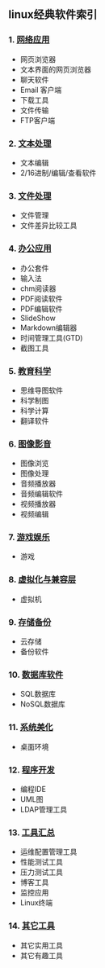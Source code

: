 

## linux经典软件索引

### 1. [网络应用](https://github.com/asin929/linux-software/blob/master/Network-Application/Network-Application.md)
+ 网页浏览器
+ 文本界面的网页浏览器
+ 聊天软件
+ Email 客户端
+ 下载工具
+ 文件传输
+ FTP客户端

### 2. [文本处理](wiz://open_document?guid=a597de47-0492-443d-91a2-6861314a623e&kbguid=&private_kbguid=b259acc0-fd68-4b42-95c2-76f8bfaef3ea)
+ 文本编辑
+ 2/16进制/编辑/查看软件

### 3. [文件处理](wiz://open_document?guid=a3ead1d2-bea2-410f-879f-b6fb6506a527&kbguid=&private_kbguid=b259acc0-fd68-4b42-95c2-76f8bfaef3ea)
+ 文件管理
+ 文件差异比较工具

### 4. [办公应用](wiz://open_document?guid=e2f31da1-8ec3-4346-83ce-da33727b704a&kbguid=&private_kbguid=b259acc0-fd68-4b42-95c2-76f8bfaef3ea)
+ 办公套件
+ 输入法
+ chm阅读器
+ PDF阅读软件
+ PDF编辑软件
+ SlideShow
+ Markdown编辑器
+ 时间管理工具(GTD)
+ 截图工具

### 5. [教育科学](wiz://open_document?guid=2603dfbf-6148-4321-b881-f297f96b1d1f&kbguid=&private_kbguid=b259acc0-fd68-4b42-95c2-76f8bfaef3ea)
+ 思维导图软件
+ 科学制图
+ 科学计算
+ 翻译软件

### 6. [图像影音](wiz://open_document?guid=33f18df6-5ca3-4315-a4f2-0a31809d1881&kbguid=&private_kbguid=b259acc0-fd68-4b42-95c2-76f8bfaef3ea)
+ 图像浏览
+ 图像处理
+ 音频播放器
+ 音频编辑软件
+ 视频播放器
+ 视频编辑

### 7. [游戏娱乐](wiz://open_document?guid=3d4b902d-9df3-41a5-a033-ce3a5803bf5f&kbguid=&private_kbguid=b259acc0-fd68-4b42-95c2-76f8bfaef3ea)
+ 游戏

### 8. [虚拟化与兼容层](wiz://open_document?guid=c78948e9-5093-43ee-8d11-016d0cd8827a&kbguid=&private_kbguid=b259acc0-fd68-4b42-95c2-76f8bfaef3ea)
+ 虚拟机

### 9. [存储备份](wiz://open_document?guid=60f24bd6-8b78-422d-8c61-4c5a5a5b6a14&kbguid=&private_kbguid=b259acc0-fd68-4b42-95c2-76f8bfaef3ea)
+ 云存储
+ 备份软件

### 10. [数据库软件](wiz://open_document?guid=5a77307e-eb93-4b01-8dbd-4030e5a39198&kbguid=&private_kbguid=b259acc0-fd68-4b42-95c2-76f8bfaef3ea)
+ SQL数据库
+ NoSQL数据库

### 11. [系统美化](wiz://open_document?guid=3e9616cf-007d-402a-8706-548f16be0c2f&kbguid=&private_kbguid=b259acc0-fd68-4b42-95c2-76f8bfaef3ea)
+ 桌面环境

### 12. [程序开发](wiz://open_document?guid=23de15aa-af58-4404-8c0b-862bf2980a94&kbguid=&private_kbguid=b259acc0-fd68-4b42-95c2-76f8bfaef3ea)
+ 编程IDE
+ UML图
+ LDAP管理工具

### 13. [工具汇总](wiz://open_document?guid=762dd123-a244-494b-829b-00993f63b1c2&kbguid=&private_kbguid=b259acc0-fd68-4b42-95c2-76f8bfaef3ea)
+ 运维配置管理工具
+ 性能测试工具
+ 压力测试工具
+ 博客工具
+ 监控应用
+ Linux终端

### 14. [其它工具](wiz://open_document?guid=01de3f88-2178-4be0-beae-c5624171a885&kbguid=&private_kbguid=b259acc0-fd68-4b42-95c2-76f8bfaef3ea)
+ 其它实用工具
+ 其它有趣工具
